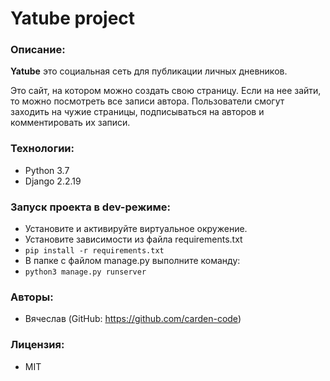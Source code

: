 ﻿# Yatube project
### Описание:
**Yatube**  это социальная сеть для публикации личных дневников.

Это сайт, на котором можно создать свою страницу.
Если на нее зайти, то можно посмотреть все записи автора.
Пользователи смогут заходить на чужие страницы,
 подписываться на авторов и комментировать их записи.
### Технологии:
 - Python 3.7
 - Django 2.2.19
### Запуск проекта в dev-режиме:
 - Установите и активируйте виртуальное окружение.
 - Установите зависимости из файла requirements.txt 
 - ``` pip install -r requirements.txt ``` 
 - В папке с файлом manage.py выполните команду: 
 - ``` python3 manage.py runserver ``` 
 ### Авторы:
  - Вячеслав (GitHub: https://github.com/carden-code)
 ### Лицензия:
 - MIT
